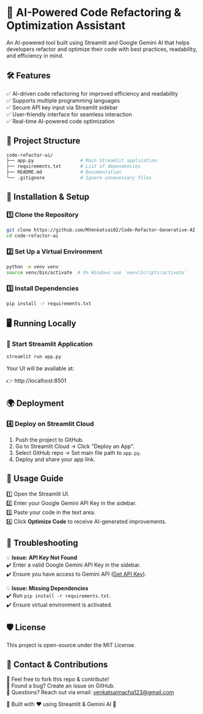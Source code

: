 # 🚀 AI-Powered Code Refactoring & Optimization Assistant

An AI-powered tool built using Streamlit and Google Gemini AI that helps developers refactor and optimize their code with best practices, readability, and efficiency in mind.

## 🛠️ Features

✅ AI-driven code refactoring for improved efficiency and readability  
✅ Supports multiple programming languages  
✅ Secure API key input via Streamlit sidebar  
✅ User-friendly interface for seamless interaction  
✅ Real-time AI-powered code optimization  

## 📂 Project Structure

```bash
code-refactor-ai/
├── app.py                 # Main Streamlit application
├── requirements.txt       # List of dependencies
├── README.md              # Documentation
└── .gitignore             # Ignore unnecessary files
```

## 🚀 Installation & Setup

### 1️⃣ Clone the Repository

```bash
git clone https://github.com/MVenkatsai02/Code-Refactor-Generative-AI
cd code-refactor-ai
```

### 2️⃣ Set Up a Virtual Environment

```bash
python -m venv venv
source venv/bin/activate  # On Windows use `venv\Scripts\activate`
```

### 3️⃣ Install Dependencies

```bash
pip install -r requirements.txt
```

## 🖥️ Running Locally

### 🔹 Start Streamlit Application

```bash
streamlit run app.py
```

Your UI will be available at:

👉 http://localhost:8501

## 🌍 Deployment

### 4️⃣ Deploy on Streamlit Cloud

1. Push the project to GitHub.
2. Go to Streamlit Cloud → Click "Deploy an App".
3. Select GitHub repo → Set main file path to `app.py`.
4. Deploy and share your app link.

## 📌 Usage Guide

1️⃣ Open the Streamlit UI.  
2️⃣ Enter your Google Gemini API Key in the sidebar.  
3️⃣ Paste your code in the text area.  
4️⃣ Click **Optimize Code** to receive AI-generated improvements.  

## 🔧 Troubleshooting

💡 **Issue: API Key Not Found**  
✔️ Enter a valid Google Gemini API Key in the sidebar.  
✔️ Ensure you have access to Gemini API ([Get API Key](https://aistudio.google.com/app/apikey)).  

💡 **Issue: Missing Dependencies**  
✔️ Run `pip install -r requirements.txt`.  
✔️ Ensure virtual environment is activated.  

## 🛡️ License

This project is open-source under the MIT License.

## 📩 Contact & Contributions

🔹 Feel free to fork this repo & contribute!  
🔹 Found a bug? Create an issue on GitHub.  
🔹 Questions? Reach out via email: venkatsaimacha123@gmail.com  

🚀 Built with ❤️ using Streamlit & Gemini AI 🚀

